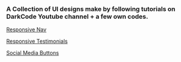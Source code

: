 ### A Collection of UI designs make by following tutorials on DarkCode Youtube channel + a few own codes.

[Responsive Nav](https://eckarthik.github.io/UI-Designs/ResponsiveNav)

[Responsive Testimonials](https://eckarthik.github.io/UI-Designs/ResponsiveTestimonials)

[Social Media Buttons](https://eckarthik.github.io/UI-Designs/SocialMediaButtons)